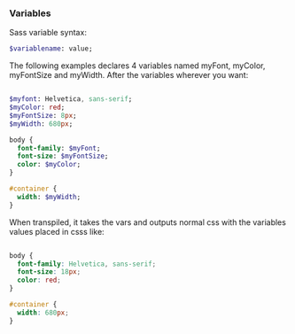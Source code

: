 ### Variables

Sass variable syntax: 

```sass
$variablename: value;
```

The following examples declares 4 variables named myFont, myColor, myFontSize and myWidth. After the variables wherever you want:

```sass

$myfont: Helvetica, sans-serif;
$myColor: red;
$myFontSize: 8px;
$myWidth: 680px;

body {
  font-family: $myFont;
  font-size: $myFontSize;
  color: $myColor;
}

#container {
  width: $myWidth;
}
```
When transpiled, it takes the vars and outputs normal css with the variables values placed in csss like: 

```css

body {
  font-family: Helvetica, sans-serif;
  font-size: 18px;
  color: red;
}

#container {
  width: 680px;
}
```
